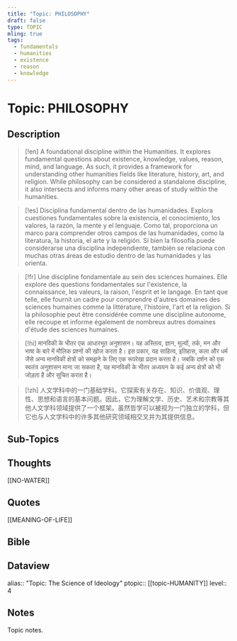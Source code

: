 ```yaml
---
title: "Topic: PHILOSOPHY"
draft: false
type: TOPIC
mling: true
tags:
  - fundamentals
  - humanities
  - existence
  - reason
  - knowledge
---
```

# Topic: PHILOSOPHY

## Description
>[!en]
> A foundational discipline within the Humanities. It explores fundamental questions about existence, knowledge, values, reason, mind, and language. As such, it provides a framework for understanding other humanities fields like literature, history, art, and religion. While philosophy can be considered a standalone discipline, it also intersects and informs many other areas of study within the humanities.

>[!es]
> Disciplina fundamental dentro de las humanidades. Explora cuestiones fundamentales sobre la existencia, el conocimiento, los valores, la razón, la mente y el lenguaje. Como tal, proporciona un marco para comprender otros campos de las humanidades, como la literatura, la historia, el arte y la religión. Si bien la filosofía puede considerarse una disciplina independiente, también se relaciona con muchas otras áreas de estudio dentro de las humanidades y las orienta.

>[!fr]
> Une discipline fondamentale au sein des sciences humaines. Elle explore des questions fondamentales sur l'existence, la connaissance, les valeurs, la raison, l'esprit et le langage. En tant que telle, elle fournit un cadre pour comprendre d'autres domaines des sciences humaines comme la littérature, l'histoire, l'art et la religion. Si la philosophie peut être considérée comme une discipline autonome, elle recoupe et informe également de nombreux autres domaines d'étude des sciences humaines.

>[!hi]
> मानविकी के भीतर एक आधारभूत अनुशासन। यह अस्तित्व, ज्ञान, मूल्यों, तर्क, मन और भाषा के बारे में मौलिक प्रश्नों की खोज करता है। इस प्रकार, यह साहित्य, इतिहास, कला और धर्म जैसे अन्य मानविकी क्षेत्रों को समझने के लिए एक रूपरेखा प्रदान करता है। जबकि दर्शन को एक स्वतंत्र अनुशासन माना जा सकता है, यह मानविकी के भीतर अध्ययन के कई अन्य क्षेत्रों को भी जोड़ता है और सूचित करता है।

>[!zh]
> 人文学科中的一门基础学科。它探索有关存在、知识、价值观、理性、思想和语言的基本问题。因此，它为理解文学、历史、艺术和宗教等其他人文学科领域提供了一个框架。虽然哲学可以被视为一门独立的学科，但它也与人文学科中的许多其他研究领域相交叉并为其提供信息。

## Sub-Topics

## Thoughts
[[NO-WATER]]

## Quotes
[[MEANING-OF-LIFE]]

## Bible

## Dataview
alias:: "Topic: The Science of Ideology"
ptopic:: [[topic-HUMANITY]]
level:: 4

## Notes
Topic notes.


